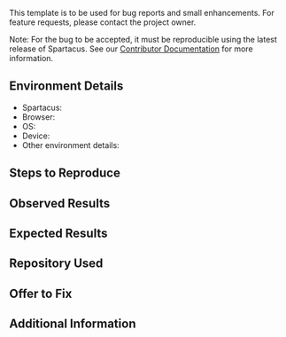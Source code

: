 This template is to be used for bug reports and small enhancements. For feature requests, please contact the project owner.

Note: For the bug to be accepted, it must be reproducible using the latest release of Spartacus. See our [Contributor Documentation](CONTRIBUTING.md) for more information.

## Environment Details

- Spartacus:  <!-- Spartacus release -->
- Browser: <!-- Your browser, version -->
- OS: <!-- Your operating system, version -->
- Device: <!-- Your device, version -->
- Other environment details: <!-- Version of Angular for example -->

## Steps to Reproduce
<!--
Please provide the steps to reproduce and if possible a *MINIMAL DEMO* of the problem via
https://stackblitz.com or with a screenshot if it's more accurate.
 -->

## Observed Results

<!--  Describe the behavior you observed, pointing exactly why it's not working as intended. Screenshots appreciated -->

## Expected Results
<!-- Describe what the desired behavior should be. -->

## Repository Used
<!-- If possible, share a repository link where this problem occurs -->

## Offer to Fix
<!-- 
If you will attempt to fix this bug yourself and will later send a Pull Request with the solution, please answer YES. Otherwise answer NO.
-->

## Additional Information
<!-- Any additional information that would be useful -->

